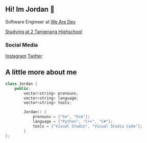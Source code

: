 ## Hi! Im Jordan 👋
 Software Engineer at [We Are Dev](https://wearedev.xyz) 
 
 [Studying at 2 Tangerang Highschool](http://smam2kotatangerang.edumadani.id/) 
### Social Media
 [Instagram](https://instagram.com/ayamgepreklovers911) 
 [Twitter](https://x.com/jordanisadev) 
## A little more about me
```cpp
class Jordan {
    public:
        vector<string> pronouns;
        vector<string> language;
        vector<string> tools;

        Jordan() {
            pronouns = {"he", "him"};
            language = {"Python", "C++", "C#"};
            tools = {"Visual Studio", "Visual Studio Code"};
        }
};
```
